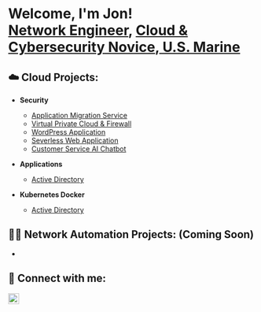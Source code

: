 <h1>Welcome, I'm Jon! <br/> <a href="https://www.linkedin.com/in/jonbriggsjr">Network Engineer</a>, <a href="https://github.com/jondanbriggs">Cloud & Cybersecurity Novice</a>,<a href="https://www.linkedin.com/in/jonbriggsjr"> U.S. Marine</a>

<h2>☁️  Cloud Projects:</h2>

- <b>Security</b>
  - [Application Migration Service](https://github.com/joshmadakor1/Algorithms-Practice)
  - [Virtual Private Cloud & Firewall](https://github.com/joshmadakor1/Algorithms-Practice)
  - [WordPress Application](https://github.com/joshmadakor1/Algorithms-Practice)
  - [Severless Web Application](https://github.com/joshmadakor1/Algorithms-Practice)
  - [Customer Service AI Chatbot](https://github.com/joshmadakor1/Algorithms-Practice)

- <b>Applications</b>
  - [Active Directory](https://github.com/jondanbriggs/Azure-AD-Lab) <b><i></b></i>

- <b>Kubernetes Docker</b>
  - [Active Directory](https://github.com/jondanbriggs/Azure-AD-Lab) <b><i></b></i>

 
<h2>👨‍💻 Network Automation Projects: (Coming Soon)</h2>

- <b></b>


<h2> 🤳 Connect with me:</h2>

[<img align="left" alt="JoshMadakor | LinkedIn" width="22px" src="https://cdn.jsdelivr.net/npm/simple-icons@v3/icons/linkedin.svg" />][linkedin]

[linkedin]: www.linkedin.com/in/jonbriggsjr

<!--
